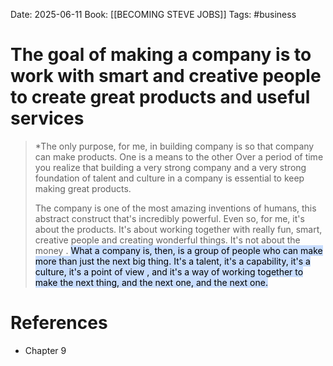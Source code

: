 Date: 2025-06-11
Book: [[BECOMING STEVE JOBS]]
Tags: #business 

# The goal of making a company is to work with smart and creative people to create great products and useful services

>*The only purpose, for me, in building company is so that company can make products. One is a means to the other
>Over a period  of time you realize that building a very strong company and a very strong foundation of talent 
> and culture in a company is essential to keep making great products.
>
> The company is one of the most amazing inventions of humans, this abstract construct that's incredibly powerful. 
> Even so, for me, it's about the products. It's about working together with really fun, smart, creative people and creating 
> wonderful things. It's not about the money . <mark style="background: #ADCCFFA6;">What a company is, then, is a group of people who can make more than just 
 the next big thing. It's a talent, it's a capability, it's a culture, it's a point of view , and it's a way of working together to make 
 the next thing, and the next one, and the next one.</mark>  
# References 
- Chapter 9